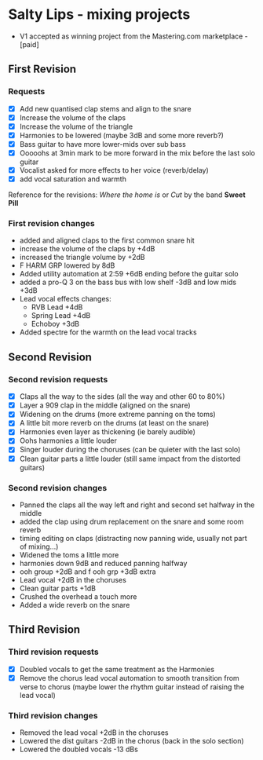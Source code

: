 # Salty Lips - mixing projects

- V1 accepted as winning project from the Mastering.com marketplace - [paid]

## First Revision

### Requests

- [x] Add new quantised clap stems and align to the snare
- [x] Increase the volume of the claps
- [x] Increase the volume of the triangle
- [x] Harmonies to be lowered (maybe 3dB and some more reverb?)
- [x] Bass guitar to have more lower-mids over sub bass
- [x] Ooooohs at 3min mark to be more forward in the mix before the last solo guitar
- [x] Vocalist asked for more effects to her voice (reverb/delay)
- [x] add vocal saturation and warmth

Reference for the revisions: _Where the home is_ or _Cut_ by the band **Sweet Pill**

### First revision changes

- added and aligned claps to the first common snare hit
- increase the volume of the claps by +4dB
- increased the triangle volume by +2dB
- F HARM GRP lowered by 8dB
- Added utility automation at 2:59 +6dB ending before the guitar solo
- added a pro-Q 3 on the bass bus with low shelf -3dB and low mids +3dB
- Lead vocal effects changes:
  - RVB Lead +4dB
  - Spring Lead +4dB
  - Echoboy +3dB
- Added spectre for the warmth on the lead vocal tracks

## Second Revision

### Second revision requests

- [x] Claps all the way to the sides (all the way and other 60 to 80%)
- [x] Layer a 909 clap in the middle (aligned on the snare)
- [x] Widening on the drums (more extreme panning on the toms)
- [x] A little bit more reverb on the drums (at least on the snare)
- [x] Harmonies even layer as thickening (ie barely audible)
- [x] Oohs harmonies a little louder
- [x] Singer louder during the choruses (can be quieter with the last solo)
- [x] Clean guitar parts a little louder (still same impact from the distorted guitars)

### Second revision changes

- Panned the claps all the way left and right and second set halfway in the middle
- added the clap using drum replacement on the snare and some room reverb
- timing editing on claps (distracting now panning wide, usually not part of mixing...)
- Widened the toms a little more
- harmonies down 9dB and reduced panning halfway
- ooh group +2dB and f ooh grp +3dB extra
- Lead vocal +2dB in the choruses
- Clean guitar parts +1dB
- Crushed the overhead a touch more
- Added a wide reverb on the snare

## Third Revision

### Third revision requests

- [x] Doubled vocals to get the same treatment as the Harmonies
- [x] Remove the chorus lead vocal automation to smooth transition from verse to
      chorus (maybe lower the rhythm guitar instead of raising the lead vocal)

### Third revision changes

- Removed the lead vocal +2dB in the choruses
- Lowered the dist guitars -2dB in the chorus (back in the solo section)
- Lowered the doubled vocals -13 dBs
